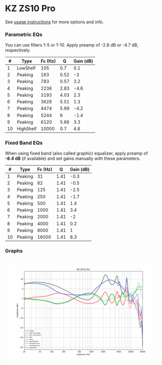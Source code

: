 # KZ ZS10 Pro
See [usage instructions](https://github.com/jaakkopasanen/AutoEq#usage) for more options and info.

### Parametric EQs
You can use filters 1-5 or 1-10. Apply preamp of -2.8 dB or -4.7 dB, respectively.

|   # | Type      |   Fc (Hz) |    Q |   Gain (dB) |
|-----|-----------|-----------|------|-------------|
|   1 | LowShelf  |       105 | 0.7  |         0.1 |
|   2 | Peaking   |       163 | 0.52 |        -3   |
|   3 | Peaking   |       783 | 0.57 |         3.2 |
|   4 | Peaking   |      2238 | 2.83 |        -4.6 |
|   5 | Peaking   |      3193 | 4.03 |         2.3 |
|   6 | Peaking   |      3628 | 5.51 |         1.3 |
|   7 | Peaking   |      4474 | 5.99 |        -4.2 |
|   8 | Peaking   |      5244 | 6    |        -1.4 |
|   9 | Peaking   |      6120 | 5.66 |         3.3 |
|  10 | HighShelf |     10000 | 0.7  |         4.6 |

### Fixed Band EQs
When using fixed band (also called graphic) equalizer, apply preamp of **-8.4 dB** (if available) and set gains manually with these parameters.

|   # | Type    |   Fc (Hz) |    Q |   Gain (dB) |
|-----|---------|-----------|------|-------------|
|   1 | Peaking |        31 | 1.41 |        -0.3 |
|   2 | Peaking |        62 | 1.41 |        -0.5 |
|   3 | Peaking |       125 | 1.41 |        -2.5 |
|   4 | Peaking |       250 | 1.41 |        -1.7 |
|   5 | Peaking |       500 | 1.41 |         1.4 |
|   6 | Peaking |      1000 | 1.41 |         3.4 |
|   7 | Peaking |      2000 | 1.41 |        -2   |
|   8 | Peaking |      4000 | 1.41 |         0.2 |
|   9 | Peaking |      8000 | 1.41 |         1   |
|  10 | Peaking |     16000 | 1.41 |         8.3 |

### Graphs
![](./KZ%20ZS10%20Pro.png)
